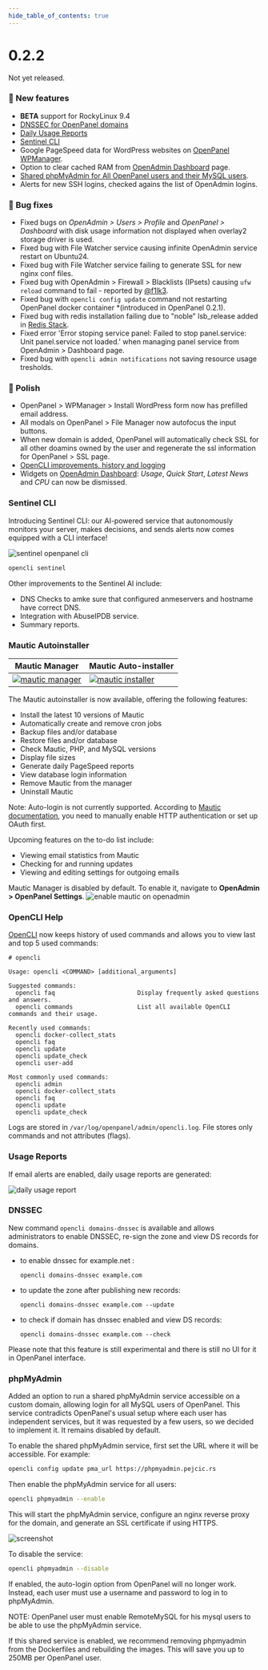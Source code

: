 ```yaml
--- 
hide_table_of_contents: true
---
```



# 0.2.2

Not yet released.



### 🚀 New features
- **BETA** support for RockyLinux 9.4
- [DNSSEC for OpenPanel domains](#dnssec)
- [Daily Usage Reports](#usage-reports)
- [Sentinel CLI](#sentinel-cli)
- Google PageSpeed data for WordPress websites on [OpenPanel WPManager](/docs/panel/applications/wordpress/).
- Option to clear cached RAM from [OpenAdmin Dashboard](/docs/admin/dashboard/) page.
- [Shared phpMyAdmin for All OpenPanel users and their MySQL users](#phpmyadmin).
- Alerts for new SSH logins, checked agains the list of OpenAdmin logins.


### 🐛 Bug fixes
- Fixed bugs on *OpenAdmin > Users > Profile* and *OpenPanel > Dashboard* with disk usage information not displayed when overlay2 storage driver is used.
- Fixed bug with File Watcher service causing infinite OpenAdmin service restart on Ubuntu24.
- Fixed bug with File Watcher service failing to generate SSL for new nginx conf files.
- Fixed bug with OpenAdmin > Firewall > Blacklists (IPsets) causing `ufw reload` command to fail - reported by [@f1lk3](https://github.com/f1lk3).
- Fixed bug with `opencli config update` command not restarting OpenPanel docker container *(introduced in OpenPanel 0.2.1).
- Fixed bug with redis installation failing due to "noble" lsb_release added in [Redis Stack](https://redis.io/docs/latest/operate/oss_and_stack/install/install-stack/linux/).
- Fixed error 'Error stoping service panel: Failed to stop panel.service: Unit panel.service not loaded.' when managing panel service from OpenAdmin > Dashboard page.
- Fixed bug with `opencli admin notifications` not saving resource usage tresholds.

### 💅 Polish

- OpenPanel > WPManager > Install WordPress form now has prefilled email address.
- All modals on OpenPanel > File Manager now autofocus the input buttons.
- When new domain is added, OpenPanel will automatically check SSL for all other doamins owned by the user and regenerate the ssl information for OpenPanel > SSL page.
- [OpenCLI improvements, history and logging](#opencli-help)
- Widgets on [OpenAdmin Dashboard](/docs/admin/dashboard/): *Usage*, *Quick Start*, *Latest News* and *CPU* can now be dismissed.


### Sentinel CLI

Introducing Sentinel CLI: our AI-powered service that autonomously monitors your server, makes decisions, and sends alerts now comes equipped with a CLI interface!

![sentinel openpanel cli](https://i.postimg.cc/kg56D2x2/sentinel-openpaenl.png)

```bash
opencli sentinel
```

Other improvements to the Sentinel AI include:

- DNS Checks to amke sure that configured anmeservers and hostname have correct DNS.
- Integration with AbuseIPDB service.
- Summary reports.


### Mautic Autoinstaller

| Mautic Manager      | Mautic Auto-installer       |
|----------------|----------------|
| [![mautic manager](https://i.postimg.cc/jxrps7Vc/image.png)](https://i.postimg.cc/jxrps7Vc/image.png)  | [![mautic installer](https://i.postimg.cc/sj9t1gsr/image.png)](https://i.postimg.cc/sj9t1gsr/image.png)  |

The Mautic autoinstaller is now available, offering the following features:

- Install the latest 10 versions of Mautic
- Automatically create and remove cron jobs
- Backup files and/or database
- Restore files and/or database
- Check Mautic, PHP, and MySQL versions
- Display file sizes
- Generate daily PageSpeed reports
- View database login information
- Remove Mautic from the manager
- Uninstall Mautic

Note: Auto-login is not currently supported. According to [Mautic documentation](https://docs.mautic.org/en/5.x/authentication/authentication.html), you need to manually enable HTTP authentication or set up OAuth first.

Upcoming features on the to-do list include:

- Viewing email statistics from Mautic
- Checking for and running updates
- Viewing and editing settings for outgoing emails

Mautic Manager is disabled by default. To enable it, navigate to **OpenAdmin > OpenPanel Settings**.
![enable mautic on openadmin](https://i.postimg.cc/bwwQ0L2g/image.png)

### OpenCLI Help

[OpenCLI](https://dev.openpanel.co/cli/) now keeps history of used commands and allows you to view last and top 5 used commands:
```
# opencli

Usage: opencli <COMMAND> [additional_arguments]

Suggested commands:
  opencli faq                       Display frequently asked questions and answers.
  opencli commands                  List all available OpenCLI commands and their usage.

Recently used commands:
  opencli docker-collect_stats
  opencli faq
  opencli update
  opencli update_check
  opencli user-add

Most commonly used commands:
  opencli admin
  opencli docker-collect_stats
  opencli faq
  opencli update
  opencli update_check
```

Logs are stored in `/var/log/openpanel/admin/opencli.log`. File stores only commands and not attributes (flags).

### Usage Reports

If email alerts are enabled, daily usage reports are generated:

![daily usage report](https://i.postimg.cc/L8ZJptHV/daily-email-reports.png)

### DNSSEC

New command `opencli domains-dnssec` is available and allows administrators to enable DNSSEC, re-sign the zone and view DS records for domains.

- to enable dnssec for example.net :
  ```
  opencli domains-dnssec example.com
  ```

- to update the zone after publishing new records:
  ```
  opencli domains-dnssec example.com --update
  ```

- to check if domain has dnssec enabled and view DS records:
  ```
  opencli domains-dnssec example.com --check
  ```

Please note that this feature is still experimental and there is still no UI for it in OpenPanel interface.

### phpMyAdmin

Added an option to run a shared phpMyAdmin service accessible on a custom domain, allowing login for all MySQL users of OpenPanel. This service contradicts OpenPanel's usual setup where each user has independent services, but it was requested by a few users, so we decided to implement it. It remains disabled by default.

To enable the shared phpMyAdmin service, first set the URL where it will be accessible. For example:

```bash
opencli config update pma_url https://phpmyadmin.pejcic.rs
```

Then enable the phpMyAdmin service for all users:

```bash
opencli phpmyadmin --enable
```

This will start the phpMyAdmin service, configure an nginx reverse proxy for the domain, and generate an SSL certificate if using HTTPS.

![screenshot](https://i.postimg.cc/7h5Sg4vV/phpmyadminlink.png)




To disable the service:

```bash
opencli phpmyadmin --disable
```

If enabled, the auto-login option from OpenPanel will no longer work. Instead, each user must use a username and password to log in to phpMyAdmin.

NOTE: OpenPanel user must enable RemoteMySQL for his mysql users to be able to use the phpMyAdmin service.


If this shared service is enabled, we recommend removing phpmyadmin from the Dockerfiles and rebuilding the images. This will save you up to 250MB per OpenPanel user.
